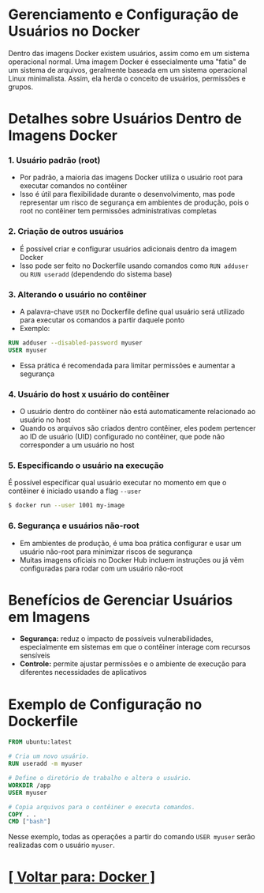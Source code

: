 # Gerenciamento e Configuração de Usuários no Docker

Dentro das imagens Docker existem usuários, assim como em um sistema operacional normal. Uma imagem Docker é essecialmente uma "fatia" de um sistema de arquivos, geralmente baseada em um sistema operacional Linux minimalista. Assim, ela herda o conceito de usuários, permissões e grupos.

# Detalhes sobre Usuários Dentro de Imagens Docker

### 1. Usuário padrão (root)

- Por padrão, a maioria das imagens Docker utiliza o usuário root para executar comandos no contêiner
- Isso é útil para flexibilidade durante o desenvolvimento, mas pode representar um risco de segurança em ambientes de produção, pois o root no contêiner tem permissões administrativas completas

### 2. Criação de outros usuários

- É possível criar e configurar usuários adicionais dentro da imagem Docker
- Isso pode ser feito no Dockerfile usando comandos como `RUN adduser` ou `RUN useradd` (dependendo do sistema base)

### 3. Alterando o usuário no contêiner

- A palavra-chave `USER` no Dockerfile define qual usuário será utilizado para executar os comandos a partir daquele ponto
- Exemplo:

```Dockerfile
RUN adduser --disabled-password myuser
USER myuser
```

- Essa prática é recomendada para limitar permissões e aumentar a segurança

### 4. Usuário do host x usuário do contêiner

- O usuário dentro do contêiner não está automaticamente relacionado ao usuário no host
- Quando os arquivos são criados dentro contêiner, eles podem pertencer ao ID de usuário (UID) configurado no contêiner, que pode não corresponder a um usuário no host

### 5. Especificando o usuário na execução

É possível especificar qual usuário executar no momento em que o contêiner é iniciado usando a flag `--user`

```Bash
$ docker run --user 1001 my-image
```

### 6. Segurança e usuários não-root

- Em ambientes de produção, é uma boa prática configurar e usar um usuário não-root para minimizar riscos de segurança
- Muitas imagens oficiais no Docker Hub incluem instruções ou já vêm configuradas para rodar com um usuário não-root

# Benefícios de Gerenciar Usuários em Imagens

- **Segurança:** reduz o impacto de possíveis vulnerabilidades, especialmente em sistemas em que o contêiner interage com recursos sensíveis
- **Controle:** permite ajustar permissões e o ambiente de execução para diferentes necessidades de aplicativos

# Exemplo de Configuração no Dockerfile

```Dockerfile
FROM ubuntu:latest

# Cria um novo usuário.
RUN useradd -m myuser

# Define o diretório de trabalho e altera o usuário.
WORKDIR /app
USER myuser

# Copia arquivos para o contêiner e executa comandos.
COPY . .
CMD ["bash"]
```

Nesse exemplo, todas as operações a partir do comando `USER myuser` serão realizadas com o usuário `myuser`.

# [[ Voltar para: Docker ]](./1-docker.md)